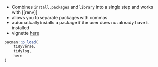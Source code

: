 
- Combines `install.packages` and `library` into a single step and works with [[renv]]
- allows you to separate packages with commas
- automatically installs a package if the user does not already have it installed
- vignette [here](http://trinker.github.io/pacman/vignettes/Introduction_to_pacman.html)

```R
pacman::p_load(
	tidyverse,
	tidylog,
	here
)

```